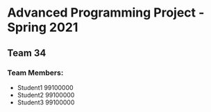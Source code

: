 # Advanced Programming Project - Spring 2021
## Team 34

### Team Members:
- Student1 99100000
- Student2 99100000
- Student3 99100000
